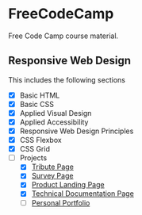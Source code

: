# FreeCodeCamp

Free Code Camp course material.

## Responsive Web Design

This includes the following sections
  * [x] Basic HTML
  * [x] Basic CSS
  * [x] Applied Visual Design
  * [x] Applied Accessibility
  * [x] Responsive Web Design Principles 
  * [x] CSS Flexbox
  * [x] CSS Grid
  * [ ] Projects
    * [x] [Tribute Page](https://jamespaganlodge.github.io/FreeCodeCamp/docs/FrontEndProjects/Tribute/index.html "Tribute Page")
    * [x] [Survey Page](https://jamespaganlodge.github.io/FreeCodeCamp/docs/FrontEndProjects/Survey/index.html "Survey Page")
    * [x] [Product Landing Page](https://jamespaganlodge.github.io/FreeCodeCamp/docs/FrontEndProjects/ProductLanding/index.html "Product Landing Page")
    * [x] [Technical Documentation Page](https://jamespaganlodge.github.io/FreeCodeCamp/docs/FrontEndProjects/TechnicalDocumentation/index.html "Technical Documentation Page")
    * [ ] [Personal Portfolio](https://jamespaganlodge.github.io/FreeCodeCamp/ "Personal Portfolio")
